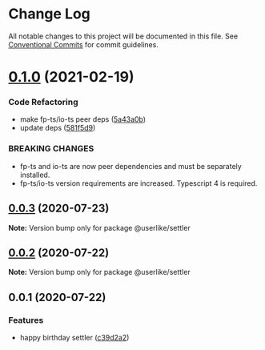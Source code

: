 # Change Log

All notable changes to this project will be documented in this file.
See [Conventional Commits](https://conventionalcommits.org) for commit guidelines.

# [0.1.0](https://github.com/userlike/settler/compare/v0.0.3...v0.1.0) (2021-02-19)


### Code Refactoring

* make fp-ts/io-ts peer deps ([5a43a0b](https://github.com/userlike/settler/commit/5a43a0bef82b7f0eb69b1c451c577aec957ebbc9))
* update deps ([581f5d9](https://github.com/userlike/settler/commit/581f5d9db3ada8ee92c5ad7b9db5fd058ab08c4c))


### BREAKING CHANGES

* fp-ts and io-ts are now peer dependencies and must be separately installed.
* fp-ts/io-ts version requirements are increased. Typescript 4 is required.





## [0.0.3](https://github.com/userlike/settler/compare/v0.0.2...v0.0.3) (2020-07-23)

**Note:** Version bump only for package @userlike/settler





## [0.0.2](https://github.com/userlike/settler/compare/v0.0.1...v0.0.2) (2020-07-22)

**Note:** Version bump only for package @userlike/settler





## 0.0.1 (2020-07-22)


### Features

* happy birthday settler ([c39d2a2](https://github.com/userlike/settler/commit/c39d2a29bb0070b98839759a66a9d4e3dba47f62))
